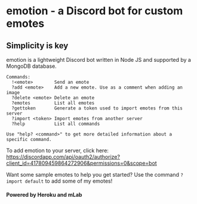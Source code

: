 # emotion - a Discord bot for custom emotes

## Simplicity is key
emotion is a lightweight Discord bot written in Node JS and supported by a MongoDB database.
```
Commands:
  !<emote>        Send an emote
  ?add <emote>    Add a new emote. Use as a comment when adding an image
  ?delete <emote> Delete an emote
  ?emotes         List all emotes
  ?gettoken       Generate a token used to import emotes from this server
  ?import <token> Import emotes from another server
  ?help           List all commands

Use "help? <command>" to get more detailed information about a specific command.
```

To add emotion to your server, click here: https://discordapp.com/api/oauth2/authorize?client_id=417809459864272906&permissions=0&scope=bot

Want some sample emotes to help you get started? Use the command `?import default` to add some of my emotes!

#### Powered by Heroku and mLab